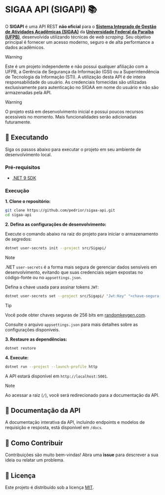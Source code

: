 # SIGAA API (SIGAPI) 📚

O **SIGAPI** é uma API REST **não oficial** para o **[Sistema Integrado de Gestão de Atividades Acadêmicas
(SIGAA)](https://sigaa.ufpb.br/publico/)** da **[Universidade Federal da Paraíba (UFPB)](https://www.ufpb.br/)**,
desenvolvida utilizando técnicas de _web scraping_. Seu objetivo principal é fornecer um acesso moderno, seguro e de
alta performance a dados acadêmicos.

> [!WARNING]
> Este é um projeto independente e não possui qualquer afiliação com a UFPB, a Gerência de Segurança da Informação (GSI)
> ou a Superintendência de Tecnologia da Informação (STI). A utilização desta API é de inteira responsabilidade do
> usuário. As credenciais fornecidas são utilizadas exclusivamente para autenticação no SIGAA em nome do usuário e não
> são armazenadas pela API.

> [!WARNING]
> O projeto está em desenvolvimento inicial e possui poucos recursos acessíveis no momento. Mais funcionalidades serão
> adicionadas futuramente.

## 🚀 Executando

Siga os passos abaixo para executar o projeto em seu ambiente de desenvolvimento local.

### Pré-requisitos

- [.NET 9 SDK](https://dotnet.microsoft.com/en-us/download/dotnet/9.0)

### Execução

**1. Clone o repositório:**

```bash
git clone https://github.com/pedrior/sigaa-api.git
cd sigaa-api
```

**2. Defina as configurações de desenvolvimento:**

Execute o comando abaixo na raiz do projeto para iniciar o armazenamento de segredos:

```bash
dotnet user-secrets init --project src/Sigapi/
```

> [!NOTE]
> .NET `user-secrets` é a forma mais segura de gerenciar dados sensíveis em desenvolvimento, evitando que suas
> credenciais sejam expostas no código-fonte ou no `appsettings.json`.

Defina a chave usada para assinar tokens `JWT`:

```bash
dotnet user-secrets set --project src/Sigapi/ "Jwt:Key" "<chave-segura-de-256-bits>"
```

> [!TIP]
> Você pode obter chaves seguras de 256 bits em [randomkeygen.com](https://randomkeygen.com).

Consulte o arquivo `appsettings.json` para mais detalhes sobre as configurações disponíveis.

**3. Restaure as dependências:**

```bash
dotnet restore
```

**4. Execute:**

```bash
dotnet run --project --launch-profile http
```

A API estará disponível em `http://localhost:5001`.

> [!NOTE]
> Ao acessar a raiz (`/`), você será redirecionado para a documentação da API.

## 📖 Documentação da API

A documentação interativa da API, incluindo endpoints e modelos de requisição e resposta, está disponível em `/docs`.

## 🤝 Como Contribuir

Contribuições são muito bem-vindas! Abra uma **issue** para descrever a sua ideia ou relatar um problema.

## 📄 Licença

Este projeto é distribuído sob a licença [MIT](https://github.com/pedrior/sigaa-api-ufpb/blob/main/LICENSE).
